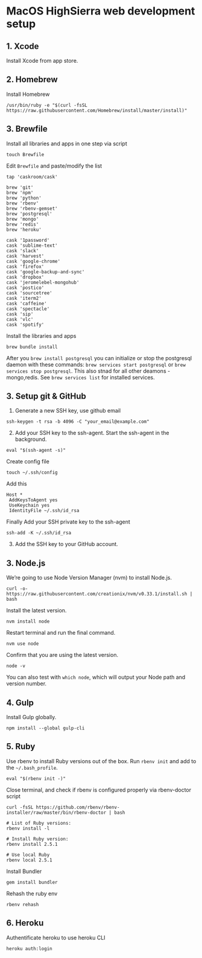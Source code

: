 # MacOS HighSierra web development setup

## 1. Xcode
Install Xcode from app store.

## 2. Homebrew
Install Homebrew
```
/usr/bin/ruby -e "$(curl -fsSL https://raw.githubusercontent.com/Homebrew/install/master/install)"
```

## 3. Brewfile
Install all libraries and apps in one step via script
```
touch Brewfile
```
Edit `Brewfile` and paste/modify the list
```
tap 'caskroom/cask'

brew 'git'
brew 'npm'
brew 'python'
brew 'rbenv'
brew 'rbenv-gemset'
brew 'postgresql'
brew 'mongo'
brew 'redis'
brew 'heroku'

cask '1password'
cask 'sublime-text'
cask 'slack'
cask 'harvest'
cask 'google-chrome'
cask 'firefox'
cask 'google-backup-and-sync'
cask 'dropbox'
cask 'jeromelebel-mongohub'
cask 'postico'
cask 'sourcetree'
cask 'iterm2'
cask 'caffeine'
cask 'spectacle'
cask 'sip'
cask 'vlc'
cask 'spotify'
```
Install the libraries and apps
```
brew bundle install
```
After you `brew install postgresql` you can initialize or stop the postgresql daemon with these commands: `brew services start postgresql` or `brew services stop postgresql`. This also stnad for all other deamons - mongo,redis. See `brew services list` for installed services. 

## 3. Setup git & GitHub
1. Generate a new SSH key, use github email
```
ssh-keygen -t rsa -b 4096 -C "your_email@example.com"
```
2. Add your SSH key to the ssh-agent. Start the ssh-agent in the background.
```
eval "$(ssh-agent -s)"
```
Create config file
```
touch ~/.ssh/config
```
Add this
```
Host *
 AddKeysToAgent yes
 UseKeychain yes
 IdentityFile ~/.ssh/id_rsa
```
Finally Add your SSH private key to the ssh-agent
```
ssh-add -K ~/.ssh/id_rsa
```
3. Add the SSH key to your GitHub account.

## 3. Node.js
We’re going to use Node Version Manager (nvm) to install Node.js.
```
curl -o- https://raw.githubusercontent.com/creationix/nvm/v0.33.1/install.sh | bash
```
Install the latest version.
```
nvm install node
```
Restart terminal and run the final command.
```
nvm use node
```
Confirm that you are using the latest version.
```
node -v
```
You can also test with `which node`, which will output your Node path and version number.

## 4. Gulp
Install Gulp globally.
```
npm install --global gulp-cli
```

## 5. Ruby
Use rbenv to install Ruby versions out of the box. Run `rbenv init` and add to the `~/.bash_profile`.
```
eval "$(rbenv init -)"
```
Close terminal, and check if rbenv is configured properly via rbenv-doctor script
```
curl -fsSL https://github.com/rbenv/rbenv-installer/raw/master/bin/rbenv-doctor | bash
```
```
# List of Ruby versions: 
rbenv install -l

# Install Ruby version:
rbenv install 2.5.1

# Use local Ruby
rbenv local 2.5.1
```
Install Bundler
```
gem install bundler
```
Rehash the ruby env
```
rbenv rehash
```

## 6. Heroku
Authentificate heroku to use heroku CLI
```
heroku auth:login
```
